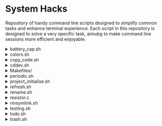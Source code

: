 # System Hacks
Repository of handy command line scripts designed to simplify common tasks and
enhance terminal experience. Each script in this repository is designed to solve
a very specific task, aimubg to make command line sessions more efficient and
enjoyable. 


<details>
<summary>battery_cap.sh</summary>
Limit laptop battery from overcharging. Define maximum charge limit within the 
script and if the model's supported, the script will enable systemd service to 
limit charging over your specified limit.

</details>


<details>
<summary>colors.sh</summary>
Displays all terminal colors along with their escape character codes. Offers a
visual representation of various color combinations for customisation.

![physicalModel](/screenshots/colors.png)
</details>


<details>
<summary>copy_code.sh</summary>
Copy all code of a specified type to clipboard. Would be extremely helpful when
trying to share code where uploading files is not convenient/possible.

![physicalModel](/screenshots/copy_code.png)
</details>


<details>
<summary>cddev.sh</summary>
More convenient way to edit common dev files from within any subdirectory 
within the project. For example edit main file from anywhere within the project
filestructure.

</details>


<details>
<summary>Makefiles/</summary>
Directory consisting of general makefile templates that should be sufficient for
most purposes. 

</details>


<details>
<summary>periodic.sh</summary>
Displays the Periodic Table with color coding for different groups. Provides a
visually appealing representation of chemical elements organised by their atomic
numbers and properties.

![physicalModel](/screenshots/periodic.png)
</details>


<details>
<summary>project_initialise.sh</summary>
Automates project setup tasks, including directory creation, Git initialisation,
README file generation, language-specific setup, and .gitignore configuration.
Simplifies the process of starting new software projects.

![physicalModel](/screenshots/project_initialise.png)
</details>


<details>
<summary>refresh.sh</summary>
Clears cache and displays memory usage before and after cache clearing. Provides
a quick overview of system memory usage, including total, used, free, shared,
and buffer/cache memory.


![physicalModel](/screenshots/refresh.png)
</details>


<details>
<summary>rename.sh</summary>
Mass rename files using a text editor. Super handy with vim motions and macros.
Also supports file conversion via `ffmpeg`. Rename a file with new extension,
and the script will convert it as well.

![physicalModel](/screenshots/rename.png)
</details>


<details>
<summary>resistor.c</summary>
Gives resistance values for band colors. If provided with specific bands (e.g.,
blue red green gold), it will output the corresponding resistance value. With no
parameters, it will display a table of all band colors and their corresponding
values.

![physicalModel](/screenshots/resistor.png)
</details>


<details>
<summary>rmsymlink.sh</summary>
Script designed to remove symbolic links and their target files. It ensures a
clean deletion process, first deleting the symbolic link itself and then, if
applicable, the target file it points to. 

![physicalModel](/screenshots/rmsymlink.png)
</details>


<details>
<summary>testing.sh</summary>
Script to prevent having 100s of testing temporary directories within Project
or even ~. This script works with project_initialise to create a testX dir
within /tmp/ for temporary usecase.

![physicalModel](/screenshots/testing.png)
</details>


<details>
<summary>todo.sh</summary>
Maintains an organised library of todo files at a specified location. Opens a
todo file associated with the current project or directory in the default
editor.

![physicalModel](/screenshots/todo.png)
</details>


<details>
<summary>trash.sh</summary>
Moves files and directories to the system's trash directory instead of
permanently deleting them. Mimics the behavior of graphical environment trash
systems from the terminal, providing an opportunity to restore or permanently
delete files later.

![physicalModel](/screenshots/trash.png)
</details>

